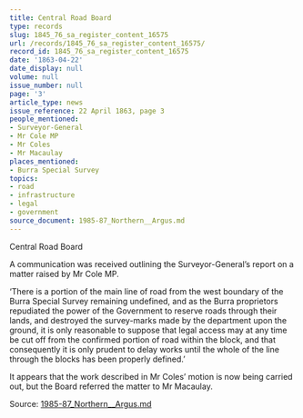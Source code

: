 ```yaml
---
title: Central Road Board
type: records
slug: 1845_76_sa_register_content_16575
url: /records/1845_76_sa_register_content_16575/
record_id: 1845_76_sa_register_content_16575
date: '1863-04-22'
date_display: null
volume: null
issue_number: null
page: '3'
article_type: news
issue_reference: 22 April 1863, page 3
people_mentioned:
- Surveyor-General
- Mr Cole MP
- Mr Coles
- Mr Macaulay
places_mentioned:
- Burra Special Survey
topics:
- road
- infrastructure
- legal
- government
source_document: 1985-87_Northern__Argus.md
---
```


Central Road Board

A communication was received outlining the Surveyor-General’s report on a matter raised by Mr Cole MP.

‘There is a portion of the main line of road from the west boundary of the Burra Special Survey remaining undefined, and as the Burra proprietors repudiated the power of the Government to reserve roads through their lands, and destroyed the survey-marks made by the department upon the ground, it is only reasonable to suppose that legal access may at any time be cut off from the confirmed portion of road within the block, and that consequently it is only prudent to delay works until the whole of the line through the blocks has been properly defined.’

It appears that the work described in Mr Coles’ motion is now being carried out, but the Board referred the matter to Mr Macaulay.

Source: [1985-87_Northern__Argus.md](/downloads/markdown/1985-87_Northern__Argus.md)
